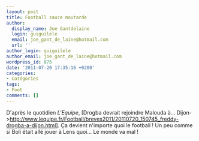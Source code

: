 ```yaml
---
layout: post
title: Football sauce moutarde
author:
  display_name: Joe Gantdelaine
  login: guiguilele
  email: joe_gant_de_laine@hotmail.com
  url: ''
author_login: guiguilele
author_email: joe_gant_de_laine@hotmail.com
wordpress_id: 875
date: '2011-07-20 17:35:16 +0200'
categories:
- Catégories
tags:
- Foot
comments: []
---
```

D'après le quotidien *L'Equipe*, [Drogba devrait rejoindre Malouda à... Dijon->http://www.lequipe.fr/Football/breves2011/20110720_150745_freddy-drogba-a-dijon.html]. Ça devient n'importe quoi le football ! Un peu comme si Boli était allé jouer à Lens quoi... Le monde va mal !
